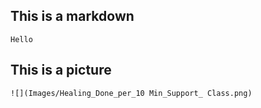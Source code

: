 ## This is a markdown

```
Hello
```
## This is a picture

```
![](Images/Healing_Done_per_10 Min_Support_ Class.png)

```
